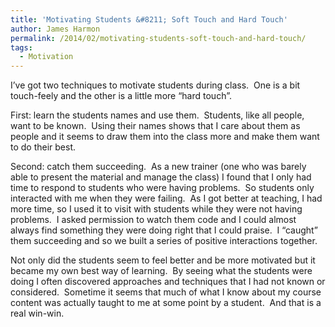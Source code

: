 ```yaml
---
title: 'Motivating Students &#8211; Soft Touch and Hard Touch'
author: James Harmon
permalink: /2014/02/motivating-students-soft-touch-and-hard-touch/
tags:
  - Motivation
---
```

I&#8217;ve got two techniques to motivate students during class.  One is a bit touch-feely and the other is a little more &#8220;hard touch&#8221;.

First: learn the students names and use them.  Students, like all people, want to be known.  Using their names shows that I care about them as people and it seems to draw them into the class more and make them want to do their best.

Second: catch them succeeding.  As a new trainer (one who was barely able to present the material and manage the class) I found that I only had time to respond to students who were having problems.  So students only interacted with me when they were failing.  As I got better at teaching, I had more time, so I used it to visit with students while they were not having problems.  I asked permission to watch them code and I could almost always find something they were doing right that I could praise.  I &#8220;caught&#8221; them succeeding and so we built a series of positive interactions together.

Not only did the students seem to feel better and be more motivated but it became my own best way of learning.  By seeing what the students were doing I often discovered approaches and techniques that I had not known or considered.  Sometime it seems that much of what I know about my course content was actually taught to me at some point by a student.  And that is a real win-win.
